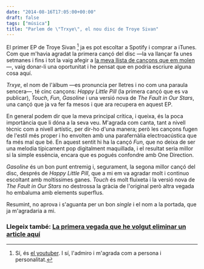 ```yaml
---
date: "2014-08-16T17:05:00+00:00"
draft: false
tags: ["música"]
title: "Parlem de \"Trxye\", el nou disc de Troye Sivan"
---
```

El primer EP de Troye Sivan [^1] ja es pot escoltar a Spotify i comprar a iTunes. Com que m'havia agradat la primera cançó del disc —la va llançar fa unes setmanes i fins i tot la vaig afegir a [la meva llista de cançons que em molen](http://enricllonch.com/post/94055052088/les-20-cancons-que-em-molen-mes)—, vaig donar-li una oportunitat i he pensat que en podria escriure alguna cosa aquí.

<!-- more -->

*Trxye*, el nom de l'àlbum —es pronuncia per lletres i no com una paraula sencera—, té cinc cançons: *Happy Little Pill* (la primera cançó que es va publicar), *Touch*, *Fun*, *Gasoline* i una versió nova de *The Fault in Our Stars*, una cançó que ja va fer fa mesos i que ara recupera en aquest EP.

En general podem dir que la meva principal crítica, i queixa, és la poca importància que li dóna a la seva veu. M'agrada com canta, tant a nivell tècnic com a nivell artístic, per dir-ho d'una manera; però les cançons fugen de l'estil més proper i ho envolten amb una parafernàlia electroacústica que fa més mal que bé. En aquest sentit hi ha la cançó *Fun*, que no deixa de ser una melodia típicament pop digitalment maquillada, i el resultat seria millor si la simple essència, encara que es pogués confondre amb One Direction.

*Gasoline* és un bon punt entremig i, segurament, la segona millor cançó del disc, després de *Happy Little Pill*, que a mi em va agradar molt i continuo escoltant amb moltíssimes ganes. *Touch* és molt fluixeta i la versió nova de *The Fault in Our Stars* no destrossa la gràcia de l'original però altra vegada ho embaluma amb elements superflus.

Resumint, no aprova i s'aguanta per un bon *single* i el nom a la portada, que ja m'agradaria a mi.

### Llegeix també: [La primera vegada que he volgut eliminar un article aquí](http://enricllonch.com/post/95104932984/la-primera-vegada-que-he-volgut-eliminar-un-article)

[^1]: Sí, és [el youtuber](http://en.wikipedia.org/wiki/Troye_Sivan). I sí, l'admiro i m'agrada com a persona i personalitat.